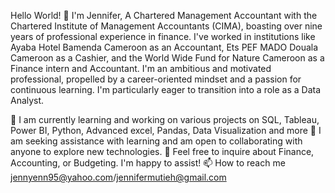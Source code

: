 Hello World! 👋 I'm Jennifer, 
A Chartered Management Accountant with the Chartered Institute of Management Accountants (CIMA), boasting over nine years of professional experience in finance. I've worked in institutions like Ayaba Hotel Bamenda Cameroon as an Accountant, Ets PEF MADO Douala Cameroon as a Cashier, and the World Wide Fund for Nature Cameroon as a Finance intern and Accountant. I'm an ambitious and motivated professional, propelled by a career-oriented mindset and a passion for continuous learning. I'm particularly eager to transition into a role as a Data Analyst.

🔭 I am currently learning and working on various projects on SQL, Tableau, Power BI, Python, Advanced excel, Pandas, Data Visualization and more
🤝 I am seeking assistance with learning and am open to collaborating with anyone to explore new technologies.
💬 Feel free to inquire about Finance, Accounting, or Budgeting. I'm happy to assist!
📫 How to reach me jennyenn95@yahoo.com/jennifermutieh@gmail.com

